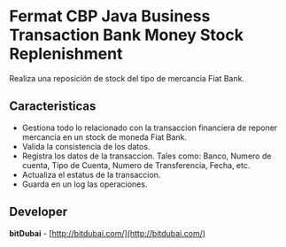 # Fermat CBP Java Business Transaction Bank Money Stock Replenishment

Realiza una reposición de stock del tipo de mercancia Fiat Bank.

## Caracteristicas
* Gestiona todo lo relacionado con la transaccion financiera de reponer mercancia en un stock de moneda Fiat Bank.
* Valida la consistencia de los datos.
* Registra los datos de la transaccion. Tales como: Banco, Numero de cuenta, Tipo de Cuenta, Numero de Transferencia, Fecha, etc.
* Actualiza el estatus de la transaccion.
* Guarda en un log las operaciones.

## Developer

**bitDubai** - [http://bitdubai.com/](http://bitdubai.com/)
